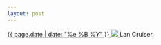 ```yaml
---
layout: post
---
```


<p>
  <a href="/150">
    <time>{{ page.date | date: "%e %B %Y" }}</time>
    <img src="https://s3.amazonaws.com/life.aaronjgreenberg.com/150.jpg">
  </a>
  Lan Cruiser.
</p>
